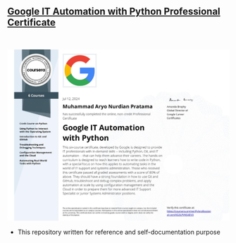 ## [Google IT Automation with Python Professional Certificate](https://www.coursera.org/professional-certificates/google-it-automation)

<br>

![cert](google-it-automation.jpg)


* This repository written for reference and self-documentation purpose
